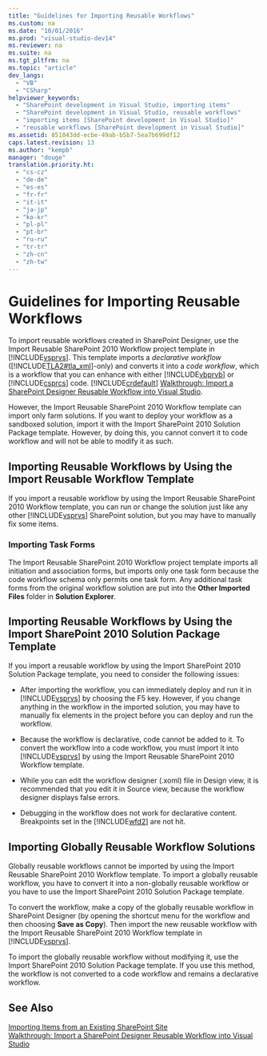 ```yaml
---
title: "Guidelines for Importing Reusable Workflows"
ms.custom: na
ms.date: "10/01/2016"
ms.prod: "visual-studio-dev14"
ms.reviewer: na
ms.suite: na
ms.tgt_pltfrm: na
ms.topic: "article"
dev_langs: 
  - "VB"
  - "CSharp"
helpviewer_keywords: 
  - "SharePoint development in Visual Studio, importing items"
  - "SharePoint development in Visual Studio, reusable workflows"
  - "importing items [SharePoint development in Visual Studio]"
  - "reusable workflows [SharePoint development in Visual Studio]"
ms.assetid: 851043dd-ecbe-49ab-b5b7-5ea7b699df12
caps.latest.revision: 13
ms.author: "kempb"
manager: "douge"
translation.priority.ht: 
  - "cs-cz"
  - "de-de"
  - "es-es"
  - "fr-fr"
  - "it-it"
  - "ja-jp"
  - "ko-kr"
  - "pl-pl"
  - "pt-br"
  - "ru-ru"
  - "tr-tr"
  - "zh-cn"
  - "zh-tw"
---
```

# Guidelines for Importing Reusable Workflows
  To import reusable workflows created in SharePoint Designer, use the Import Reusable SharePoint 2010 Workflow project template in [!INCLUDE[vsprvs](../VS_officedev/includes/vsprvs_md.md)]. This template imports a *declarative* *workflow* ([!INCLUDE[TLA2#tla_xml](../VS_officedev/includes/tla2sharptla_xml_md.md)]-only) and converts it into a *code workflow*, which is a workflow that you can enhance with either [!INCLUDE[vbprvb](../VS_officedev/includes/vbprvb_md.md)] or [!INCLUDE[csprcs](../VS_officedev/includes/csprcs_md.md)] code. [!INCLUDE[crdefault](../VS_officedev/includes/crdefault_md.md)] [Walkthrough: Import a SharePoint Designer Reusable Workflow into Visual Studio](../VS_officedev/walkthrough--import-a-sharepoint-designer-reusable-workflow-into-visual-studio.md).  
  
 However, the Import Reusable SharePoint 2010 Workflow template can import only farm solutions. If you want to deploy your workflow as a sandboxed solution, import it with the Import SharePoint 2010 Solution Package template. However, by doing this, you cannot convert it to code workflow and will not be able to modify it as such.  
  
## Importing Reusable Workflows by Using the Import Reusable Workflow Template  
 If you import a reusable workflow by using the Import Reusable SharePoint 2010 Workflow template, you can run or change the solution just like any other [!INCLUDE[vsprvs](../VS_officedev/includes/vsprvs_md.md)] SharePoint solution, but you may have to manually fix some items.  
  
### Importing Task Forms  
 The Import Reusable SharePoint 2010 Workflow project template imports all initiation and association forms, but imports only one task form because the code workflow schema only permits one task form. Any additional task forms from the original workflow solution are put into the **Other Imported Files** folder in **Solution Explorer**.  
  
## Importing Reusable Workflows by Using the Import SharePoint 2010 Solution Package Template  
 If you import a reusable workflow by using the Import SharePoint 2010 Solution Package template, you need to consider the following issues:  
  
-   After importing the workflow, you can immediately deploy and run it in [!INCLUDE[vsprvs](../VS_officedev/includes/vsprvs_md.md)] by choosing the F5 key. However, if you change anything in the workflow in the imported solution, you may have to manually fix elements in the project before you can deploy and run the workflow.  
  
-   Because the workflow is declarative, code cannot be added to it. To convert the workflow into a code workflow, you must import it into [!INCLUDE[vsprvs](../VS_officedev/includes/vsprvs_md.md)] by using the Import Reusable SharePoint 2010 Workflow template.  
  
-   While you can edit the workflow designer (.xoml) file in Design view, it is recommended that you edit it in Source view, because the workflow designer displays false errors.  
  
-   Debugging in the workflow does not work for declarative content. Breakpoints set in the [!INCLUDE[wfd2](../VS_officedev/includes/wfd2_md.md)] are not hit.  
  
## Importing Globally Reusable Workflow Solutions  
 Globally reusable workflows cannot be imported by using the Import Reusable SharePoint 2010 Workflow template. To import a globally reusable workflow, you have to convert it into a non-globally reusable workflow or you have to use the Import SharePoint 2010 Solution Package template.  
  
 To convert the workflow, make a copy of the globally reusable workflow in SharePoint Designer (by opening the shortcut menu for the workflow and then choosing **Save as Copy**). Then import the new reusable workflow with the Import Reusable SharePoint 2010 Workflow template in [!INCLUDE[vsprvs](../VS_officedev/includes/vsprvs_md.md)].  
  
 To import the globally reusable workflow without modifying it, use the Import SharePoint 2010 Solution Package template. If you use this method, the workflow is not converted to a code workflow and remains a declarative workflow.  
  
## See Also  
 [Importing Items from an Existing SharePoint Site](../VS_officedev/importing-items-from-an-existing-sharepoint-site.md)   
 [Walkthrough: Import a SharePoint Designer Reusable Workflow into Visual Studio](../VS_officedev/walkthrough--import-a-sharepoint-designer-reusable-workflow-into-visual-studio.md)  
  
  